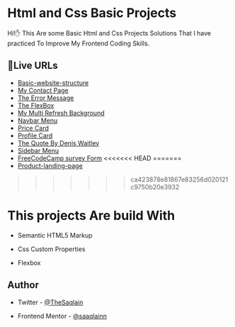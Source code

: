 # Html and Css Basic Projects

Hi!✋ This Are some Basic Html and Css Projects Solutions That I have practiced
To Improve My Frontend Coding Skills.
## 🚀Live URLs

- [Basic-website-structure](https://saaqlainn.github.io/Html-and-Css-Essentials/Basic%20Website%20structure)
- [My Contact Page](https://saaqlainn.github.io/Html-and-Css-Essentials/Contact%20page)
- [The Error Message](https://saaqlainn.github.io/Html-and-Css-Essentials/Error%20Message)
- [The FlexBox](https://saaqlainn.github.io/Html-and-Css-Essentials/Flexbox)
- [My Multi Refresh Background](https://saaqlainn.github.io/Html-and-Css-Essentials/Multi-Refresh-background)
- [Navbar Menu](https://saaqlainn.github.io/Html-and-Css-Essentials/Navbar%20menu)
- [Price Card](https://saaqlainn.github.io/Html-and-Css-Essentials/Price%20Card)
- [Profile Card](https://saaqlainn.github.io/Html-and-Css-Essentials/Profile%20card)
- [The Quote By Denis Waitley](https://saaqlainn.github.io/Html-and-Css-Essentials/Quote)
- [Sidebar Menu](https://saaqlainn.github.io/Html-and-Css-Essentials/Sidebar%20menu)
- [FreeCodeCamp survey Form](https://saaqlainn.github.io/Html-and-Css-Essentials/Survey%20form)
<<<<<<< HEAD
=======
- [Product-landing-page](https://saaqlainn.github.io/Html-and-Css-Essentials/Product-landing-page)
>>>>>>> ca423878e81867e83256d020121c9750b20e3932



  
# This projects Are build With

- Semantic HTML5 Markup

- Css Custom Properties

- Flexbox


## Author

- Twitter - [@TheSaqlain](https://twitter.com/TheSaqlain)

- Frontend Mentor - [@saaqlainn](https://www.frontendmentor.io/home)
